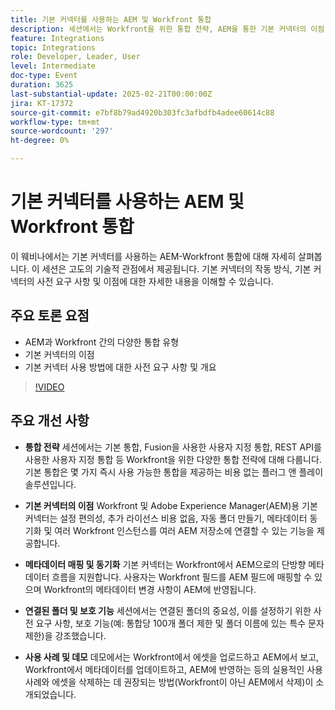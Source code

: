 ```yaml
---
title: 기본 커넥터를 사용하는 AEM 및 Workfront 통합
description: 세션에서는 Workfront을 위한 통합 전략, AEM을 통한 기본 커넥터의 이점, 메타데이터 매핑 및 동기화, 연결된 폴더 및 보호 기능, 라이브 데모를 통해 입증된 실용적인 사용 사례를 다룹니다.
feature: Integrations
topic: Integrations
role: Developer, Leader, User
level: Intermediate
doc-type: Event
duration: 3625
last-substantial-update: 2025-02-21T00:00:00Z
jira: KT-17372
source-git-commit: e7bf8b79ad4920b303fc3afbdfb4adee60614c88
workflow-type: tm+mt
source-wordcount: '297'
ht-degree: 0%

---
```



# 기본 커넥터를 사용하는 AEM 및 Workfront 통합

이 웨비나에서는 기본 커넥터를 사용하는 AEM-Workfront 통합에 대해 자세히 살펴봅니다. 이 세션은 고도의 기술적 관점에서 제공됩니다. 기본 커넥터의 작동 방식, 기본 커넥터의 사전 요구 사항 및 이점에 대한 자세한 내용을 이해할 수 있습니다.

## 주요 토론 요점

* AEM과 Workfront 간의 다양한 통합 유형
* 기본 커넥터의 이점
* 기본 커넥터 사용 방법에 대한 사전 요구 사항 및 개요

>[!VIDEO](https://video.tv.adobe.com/v/3444451/?learn=on&enablevpops)

## 주요 개선 사항

* **통합 전략** 세션에서는 기본 통합, Fusion을 사용한 사용자 지정 통합, REST API를 사용한 사용자 지정 통합 등 Workfront을 위한 다양한 통합 전략에 대해 다룹니다. 기본 통합은 몇 가지 즉시 사용 가능한 통합을 제공하는 비용 없는 플러그 앤 플레이 솔루션입니다.

* **기본 커넥터의 이점** Workfront 및 Adobe Experience Manager(AEM)용 기본 커넥터는 설정 편의성, 추가 라이선스 비용 없음, 자동 폴더 만들기, 메타데이터 동기화 및 여러 Workfront 인스턴스를 여러 AEM 저장소에 연결할 수 있는 기능을 제공합니다.

* **메타데이터 매핑 및 동기화** 기본 커넥터는 Workfront에서 AEM으로의 단방향 메타데이터 흐름을 지원합니다. 사용자는 Workfront 필드를 AEM 필드에 매핑할 수 있으며 Workfront의 메타데이터 변경 사항이 AEM에 반영됩니다.

* **연결된 폴더 및 보호 기능** 세션에서는 연결된 폴더의 중요성, 이를 설정하기 위한 사전 요구 사항, 보호 기능(예: 통합당 100개 폴더 제한 및 폴더 이름에 있는 특수 문자 제한)을 강조했습니다.

* **사용 사례 및 데모** 데모에서는 Workfront에서 에셋을 업로드하고 AEM에서 보고, Workfront에서 메타데이터를 업데이트하고, AEM에 반영하는 등의 실용적인 사용 사례와 에셋을 삭제하는 데 권장되는 방법(Workfront이 아닌 AEM에서 삭제)이 소개되었습니다.